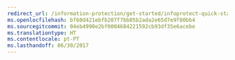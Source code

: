 ```yaml
---
redirect_url: /information-protection/get-started/infoprotect-quick-start-tutorial
ms.openlocfilehash: bf60d421ebfb207f7bb85b2ada2e65d7e9f80bb4
ms.sourcegitcommit: 04eb4990e2bf0004684221592cb93df35e6acebe
ms.translationtype: HT
ms.contentlocale: pt-PT
ms.lasthandoff: 06/30/2017
---
```

